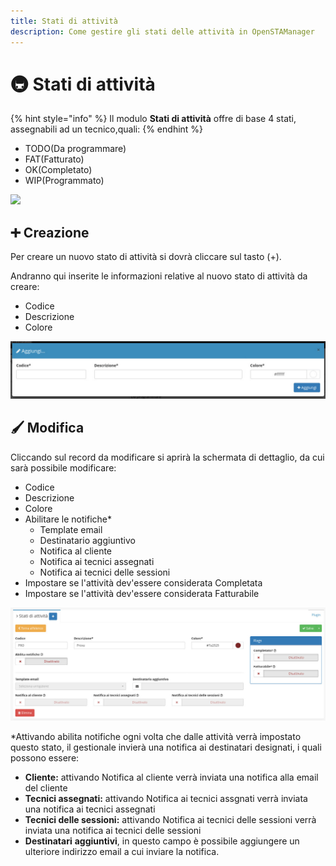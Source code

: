 ```yaml
---
title: Stati di attività
description: Come gestire gli stati delle attività in OpenSTAManager
---
```


# 🚇 Stati di attività

{% hint style="info" %}
Il modulo **Stati di attività** offre di base 4 stati, assegnabili ad un tecnico,quali:
{% endhint %}

* TODO(Da programmare)
* FAT(Fatturato)
* OK(Completato)
* WIP(Programmato)

![](https://firebasestorage.googleapis.com/v0/b/gitbook-x-prod.appspot.com/o/spaces%2F-LZJeLg23eVDvrCv74U7-887967055%2Fuploads%2FMGsr3PCgNlXwYFz8Gq6k%2Ffile.png?alt=media)

## ➕ Creazione

Per creare un nuovo stato di attività si dovrà cliccare sul tasto (+).

Andranno qui inserite le informazioni relative al nuovo stato di attività da creare:

* Codice
* Descrizione
* Colore

![](<../../.gitbook/assets/image (60) (1) (1) (1) (1) (1) (1).png>)

## 🖌️ Modifica

Cliccando sul record da modificare si aprirà la schermata di dettaglio, da cui sarà possibile modificare:

* Codice
* Descrizione
* Colore
* Abilitare le notifiche\*
  * Template email
  * Destinatario aggiuntivo
  * Notifica al cliente
  * Notifica ai tecnici assegnati
  * Notifica ai tecnici delle sessioni
* Impostare se l'attività dev'essere considerata Completata
* Impostare se l'attività dev'essere considerata Fatturabile

![](<../../.gitbook/assets/image (75) (1).png>)

\*Attivando abilita notifiche ogni volta che dalle attività verrà impostato questo stato, il gestionale invierà una notifica ai destinatari designati, i quali possono essere:

* **Cliente:** attivando Notifica al cliente verrà inviata una notifica alla email del cliente
* **Tecnici assegnati:** attivando Notifica ai tecnici assgnati verrà inviata una notifica ai tecnici assegnati
* **Tecnici delle sessioni:** attivando Notifica ai tecnici delle sessioni verrà inviata una notifica ai tecnici delle sessioni
* **Destinatari** **aggiuntivi**, in questo campo è possibile aggiungere un ulteriore indirizzo email a cui inviare la notifica.
